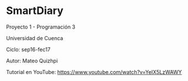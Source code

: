 # SmartDiary

Proyecto 1 - Programación 3

Universidad de Cuenca

Ciclo: sep16-fec17

Autor: Mateo Quizhpi

Tutorial en YouTube: https://www.youtube.com/watch?v=YeIX5LzWAWY
